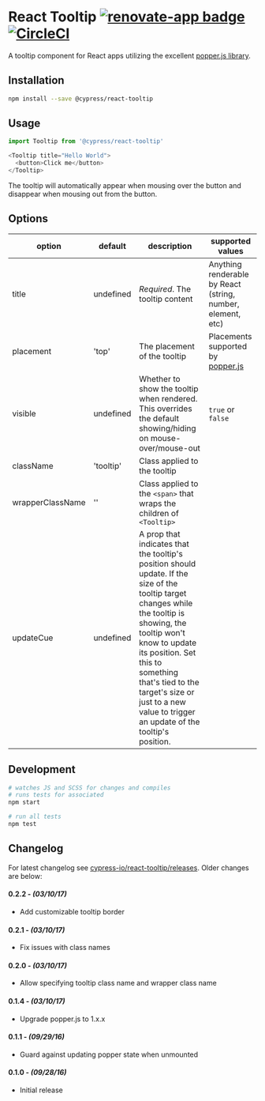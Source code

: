# React Tooltip [![renovate-app badge][renovate-badge]][renovate-app] [![CircleCI](https://circleci.com/gh/cypress-io/react-tooltip.svg?style=svg)](https://circleci.com/gh/cypress-io/react-tooltip)

A tooltip component for React apps utilizing the excellent [popper.js library](https://popper.js.org).

## Installation

```sh
npm install --save @cypress/react-tooltip
```

## Usage

```javascript
import Tooltip from '@cypress/react-tooltip'

<Tooltip title="Hello World">
  <button>Click me</button>
</Tooltip>
```

The tooltip will automatically appear when mousing over the button and disappear when mousing out from the button.

## Options

option | default | description | supported values
---|----|----|----
title | undefined | _Required_. The tooltip content | Anything renderable by React (string, number, element, etc)
placement | 'top' | The placement of the tooltip | Placements supported by [popper.js](https://popper.js.org/documentation.html#new_Popper)
visible | undefined | Whether to show the tooltip when rendered. This overrides the default showing/hiding on mouse-over/mouse-out | `true` or `false`
className | 'tooltip' | Class applied to the tooltip
wrapperClassName | '' | Class applied to the `<span>` that wraps the children of `<Tooltip>`
updateCue | undefined | A prop that indicates that the tooltip's position should update. If the size of the tooltip target changes while the tooltip is showing, the tooltip won't know to update its position. Set this to something that's tied to the target's size or just to a new value to trigger an update of the tooltip's position.

## Development

```sh
# watches JS and SCSS for changes and compiles
# runs tests for associated
npm start

# run all tests
npm test
```

## Changelog

For latest changelog see [cypress-io/react-tooltip/releases](https://github.com/cypress-io/react-tooltip/releases). Older changes are below:

#### 0.2.2 - *(03/10/17)*
- Add customizable tooltip border

#### 0.2.1 - *(03/10/17)*
- Fix issues with class names

#### 0.2.0 - *(03/10/17)*
- Allow specifying tooltip class name and wrapper class name

#### 0.1.4 - *(03/10/17)*
- Upgrade popper.js to 1.x.x

#### 0.1.1 - *(09/29/16)*
- Guard against updating popper state when unmounted

#### 0.1.0 - *(09/28/16)*
- Initial release

[renovate-badge]: https://img.shields.io/badge/renovate-app-blue.svg
[renovate-app]: https://renovateapp.com/
